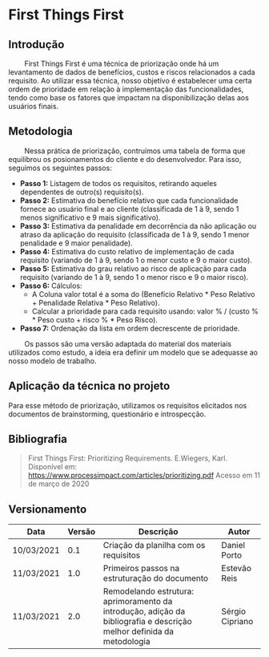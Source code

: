 # First Things First

## Introdução

&emsp;&emsp; First Things First é uma técnica de priorização onde há um levantamento de dados de benefícios, custos e riscos relacionados a cada requisito. Ao utilizar essa técnica, nosso objetivo é estabelecer uma certa ordem de prioridade em relação à implementação das funcionalidades, tendo como base os fatores que impactam na disponibilização delas aos usuários finais.

## Metodologia

&emsp;&emsp; Nessa prática de priorização, contruímos uma tabela de forma que equilibrou os posionamentos do cliente e do desenvolvedor. Para isso, seguimos os seguintes passos:

- __Passo 1:__ Listagem de todos os requisitos, retirando aqueles dependentes de outro(s) requisito(s).
- __Passo 2:__ Estimativa do benefício relativo que cada funcionalidade fornece ao usuário final e ao cliente (classificada de 1 à 9, sendo 1 menos significativo e 9 mais significativo).
- __Passo 3:__ Estimativa da penalidade em decorrência da não aplicação ou atraso da aplicação do requisito (classificada de 1 à 9, sendo 1 menor penalidade e 9 maior penalidade). 
- __Passo 4:__ Estimativa do custo relativo de implementação de cada requisito (variando de 1 à 9, sendo 1 o menor custo e 9 o maior custo).
- __Passo 5:__ Estimativa do grau relativo ao risco de aplicação para cada requisito (variando de 1 à 9, sendo 1 o menor risco e 9 o maior risco).
- __Passo 6:__ Cálculos:
    - A Coluna valor total é a soma do (Benefício Relativo * Peso Relativo + Penalidade Relativa * Peso Relativo).
    - Calcular a prioridade para cada requisito usando: valor % / (custo % * Peso custo + risco % * Peso Risco).
- __Passo 7:__ Ordenação da lista em ordem decrescente de prioridade.

&emsp;&emsp; Os passos são uma versão adaptada do material dos materiais utilizados como estudo, a ideia era definir um modelo que se adequasse ao nosso modelo de trabalho. 

## Aplicação da técnica no projeto

Para esse método de priorização, utilizamos os requisitos elicitados nos documentos de brainstorming, questionário e introspecção.

## Bibliografia

> First Things First: Prioritizing Requirements. E.Wiegers, Karl. Disponível em: https://www.processimpact.com/articles/prioritizing.pdf Acesso em 11 de março de 2020

## Versionamento

|Data|Versão|Descrição|Autor|
|----|------|---------|-----|
|10/03/2021|0.1|Criação da planilha com os requisitos|Daniel Porto|
|11/03/2021|1.0|Primeiros passos na estruturação do documento|Estevão Reis|
|11/03/2021|2.0|Remodelando estrutura: aprimoramento da introdução, adição da bibliografia e descrição melhor definida da metodologia|Sérgio Cipriano|